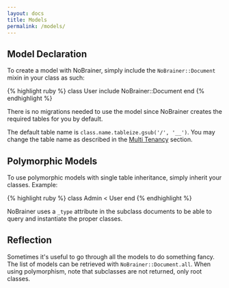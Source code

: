 ```yaml
---
layout: docs
title: Models
permalink: /models/
---
```


## Model Declaration

To create a model with NoBrainer, simply include the `NoBrainer::Document` mixin
in your class as such:

{% highlight ruby %}
class User
  include NoBrainer::Document
end
{% endhighlight %}

There is no migrations needed to use the model since NoBrainer creates the
required tables for you by default.

The default table name is `class.name.tableize.gsub('/', '__')`.
You may change the table name as described in the
[Multi Tenancy](/docs/multi_tenancy) section.

## Polymorphic Models

To use polymorphic models with single table inheritance, simply inherit your
classes. Example:

{% highlight ruby %}
class Admin < User
end
{% endhighlight %}

NoBrainer uses a `_type` attribute in the subclass documents to be able to query
and instantiate the proper classes.

## Reflection

Sometimes it's useful to go through all the models to do something fancy.
The list of models can be retrieved with `NoBrainer::Document.all`.
When using polymorphism, note that subclasses are not returned, only root classes.

